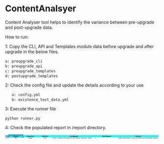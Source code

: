 # ContentAnalsyer

Content Analyser tool helps to identify the variance between pre-upgrade and post-upgrade data.

<TODO>

How to run:

1: Copy the CLI, API and Templates module data before upgrade and after upgrade in the below files.
    
    a: preupgrade_cli
    b: preupgrade_api
    c: preupgrade_templates
    d: postupgrade_templates

2: Check the config file and update the details according to your use
    
       a: config.yml
       b: existence_test_data.yml

3: Execute the runner file

    python runner.py
    
4: Check the populated report in /report directory.

   ![picture](config/xls_report.png)